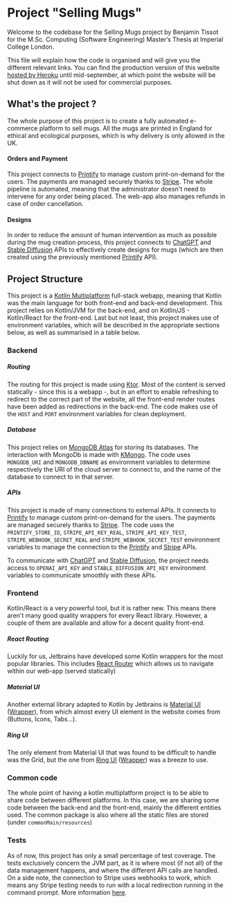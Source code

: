 # Project "Selling Mugs"

Welcome to the codebase for the Selling Mugs project by Benjamin Tissot for the M.Sc. Computing (Software Engineering) Master’s Thesis at 
Imperial College London.

This file will explain how the code is organised and will give you the different relevant links. You can find the production version of 
this website [hosted by Heroku](https://selling-mugs-f3318fd8d6c6.herokuapp.com/) until mid-september, at which point the website will 
be shut down as it will not be used for commercial purposes.

## What's the project ?

The whole purpose of this project is to create a fully automated e-commerce platform to sell mugs. All the mugs are printed in England 
for ethical and ecological purposes, which is why delivery is only allowed in the UK.

#### Orders and Payment

This project connects to [Printify](https://printify.com/) to manage custom print-on-demand for the users. The payments are managed 
securely thanks to [Stripe](https://stripe.com/en-gb). The whole pipeline is automated, meaning that the administrator doesn't need 
to intervene for any order being placed. The web-app also manages refunds in case of order cancellation.

#### Designs

In order to reduce the amount of human intervention as much as possible during the mug creation process, this project connects to 
[ChatGPT](https://openai.com/blog/openai-api) and [Stable Diffusion](https://stablediffusionapi.com/) APIs to effectively create 
designs for mugs (which are then created using the previously mentioned [Printify](https://printify.com/) API).

## Project Structure

This project is a [Kotlin Multiplatform](https://kotlinlang.org/docs/multiplatform-get-started.html) full-stack webapp, meaning 
that Kotlin was the main language for both front-end and back-end development. This project relies on Kotlin/JVM for the back-end, 
and on Kotlin/JS - Kotlin/React for the front-end. Last but not least, this project makes use of environment variables, which will 
be described in the appropriate sections below, as well as summarised in a table below.

### Backend
##### Routing
The routing for this project is made using [Ktor](https://ktor.io/docs/welcome.html). Most of the content is served statically - 
since this is a webapp -, but in an effort to enable refreshing to redirect to the correct part of the website, all the front-end 
render routes have been added as redirections in the back-end.
The code makes use of the `HOST` and `PORT` environment variables for clean deployment.

##### Database
This project relies on [MongoDB Atlas](https://www.mongodb.com/atlas/database) for storing its databases. The interaction with 
MongoDb is made with [KMongo](https://litote.org/kmongo/).
The code uses `MONGODB_URI` and `MONGODB_DBNAME` as environment variables to determine respectively the URI of the cloud server 
to connect to, and the name of the database to connect to in that server.

##### APIs
This project is made of many connections to external APIs. It connects to [Printify](https://printify.com/) to manage custom 
print-on-demand for the users. The payments are managed securely thanks to [Stripe](https://stripe.com/en-gb).
The code uses the `PRINTIFY_STORE_ID`, `STRIPE_API_KEY_REAL`, `STRIPE_API_KEY_TEST`, `STRIPE_WEBHOOK_SECRET_REAL` and 
`STRIPE_WEBHOOK_SECRET_TEST` environment variables to manage the connection to the [Printify](https://printify.com/) and 
[Stripe](https://stripe.com/en-gb) APIs.

To communicate with [ChatGPT](https://openai.com/blog/openai-api) and [Stable Diffusion](https://stablediffusionapi.com/), the project
needs access to `OPENAI_API_KEY` and `STABLE_DIFFUSION_API_KEY` environment variables to communicate smoothly with these APIs.


### Frontend

Kotlin/React is a very powerful tool, but it is rather new. This means there aren't many good quality wrappers for every React library. 
However, a couple of them are available and allow for a decent quality front-end.

##### React Routing
Luckily for us, Jetbrains have developed some Kotlin wrappers for the most popular libraries. This includes 
[React Router](https://github.com/JetBrains/kotlin-wrappers/tree/master/kotlin-react-router-dom) which allows us to 
navigate within our web-app (served statically)

##### Material UI
Another external library adapted to Kotlin by Jetbrains is [Material UI](https://mui.com/material-ui/getting-started/) 
([Wrapper](https://github.com/JetBrains/kotlin-wrappers/tree/master/kotlin-mui)), from which almost every UI element 
in the website comes from (Buttons, Icons, Tabs...).

##### Ring UI
The only element from Material UI that was found to be difficult to handle was the Grid, but the one from 
[Ring UI](https://github.com/JetBrains/ring-ui) ([Wrapper](https://github.com/JetBrains/kotlin-wrappers/tree/master/kotlin-ring-ui)) 
was a breeze to use.


### Common code

The whole point of having a kotlin multiplatform project is to be able to share code between different platforms. In this 
case, we are sharing some code between the back-end and the front-end, mainly the different entities used.
The common package is also where all the static files are stored (under `commonMain/resources`)


### Tests
As of now, this project has only a small percentage of test coverage. The tests exclusively concern the JVM part, as it is 
where most (if not all) of the data management happens, and where the different API calls are handled.
On a side note, the connection to Stripe uses webhooks to work, which means any Stripe testing needs to run with a local 
redirection running in the command prompt. More information [here](https://stripe.com/docs/webhooks/test).